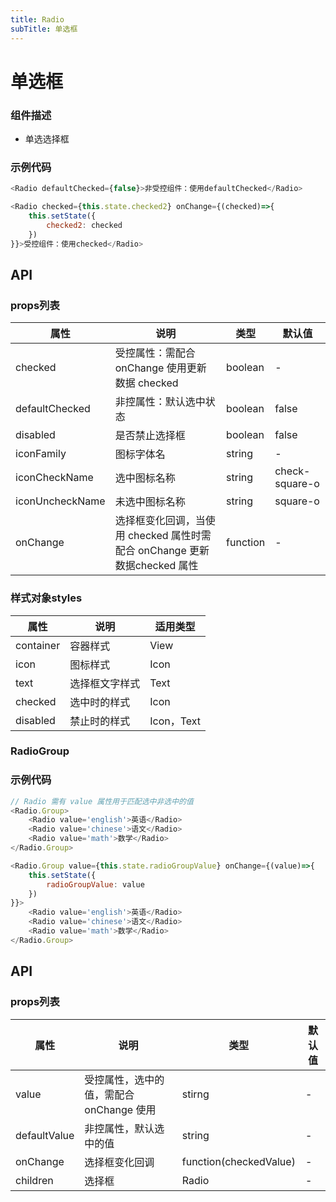 ```yaml
---
title: Radio
subTitle: 单选框
---
```


# 单选框
### 组件描述
- 单选选择框


### 示例代码

```js
<Radio defaultChecked={false}>非受控组件：使用defaultChecked</Radio>

<Radio checked={this.state.checked2} onChange={(checked)=>{
	this.setState({
		checked2: checked
	})
}}>受控组件：使用checked</Radio>
```

## API

### props列表

属性 | 说明 | 类型 | 默认值
----|-----|------|------
| checked | 受控属性：需配合 onChange 使用更新数据 checked | boolean | - |
| defaultChecked | 非控属性：默认选中状态 | boolean | false |
| disabled | 是否禁止选择框 | boolean | false |
| iconFamily | 图标字体名 | string | - |
| iconCheckName | 选中图标名称 | string | check-square-o |
| iconUncheckName | 未选中图标名称 | string | square-o |
| onChange | 选择框变化回调，当使用 checked 属性时需配合 onChange 更新数据checked 属性 | function | - |

### 样式对象styles

属性 | 说明 | 适用类型
----|-----|------
| container | 容器样式 | View |
| icon | 图标样式 | Icon |
| text | 选择框文字样式 | Text |
| checked | 选中时的样式 | Icon |
| disabled | 禁止时的样式 | Icon，Text |


### RadioGroup

### 示例代码

```js
// Radio 需有 value 属性用于匹配选中非选中的值
<Radio.Group>
	<Radio value='english'>英语</Radio>
	<Radio value='chinese'>语文</Radio>
	<Radio value='math'>数学</Radio>
</Radio.Group>

<Radio.Group value={this.state.radioGroupValue} onChange={(value)=>{
	this.setState({
		radioGroupValue: value
	})
}}>
	<Radio value='english'>英语</Radio>
	<Radio value='chinese'>语文</Radio>
	<Radio value='math'>数学</Radio>
</Radio.Group>
```

## API

### props列表

属性 | 说明 | 类型 | 默认值
----|-----|------|------
| value | 受控属性，选中的值，需配合 onChange 使用 | stirng | - |
| defaultValue | 非控属性，默认选中的值 | string | - |
| onChange | 选择框变化回调 | function(checkedValue) | - |
| children | 选择框 | Radio | - |
